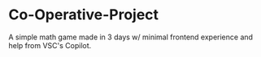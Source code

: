 # Co-Operative-Project
A simple math game made in 3 days w/ minimal frontend experience and help from VSC's Copilot.
